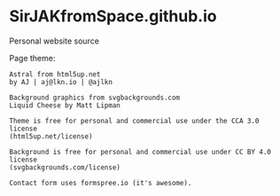 # SirJAKfromSpace.github.io

Personal website source

Page theme:

	Astral from html5up.net
	by AJ | aj@lkn.io | @ajlkn

	Background graphics from svgbackgrounds.com
	Liquid Cheese by Matt Lipman
	
	Theme is free for personal and commercial use under the CCA 3.0 license 
	(html5up.net/license)

	Background is free for personal and commercial use under CC BY 4.0 license
	(svgbackgrounds.com/license)

	Contact form uses formspree.io (it's awesome).